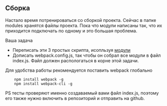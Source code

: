 ## Сборка ##

Настало время потренироваться со сборкой проекта. Сейчас в папке
modules хранятся файлы проекта. Пока что модули написаны так,
что их приходится подключать по одному и это большая проблема.

Ваша задача
 - Переписать эти 3 простых скрипта, исопльзуя [модули](http://learn.javascript.ru/modules)
 - Дописать webpack.config.js, так чтобы он собрал все модули в файл index.js.
   Файл должен распологаться в корне этой задачи.

Для удобства работы рекомендуется поставить webpack глобально
```
    npm install webpack -g
    npm install webpack-cli -g
```

PS тесты проверяют именно создаваемый вами файл index.js, поэтому
его также нужно включить в репозиторий и отправить на github.